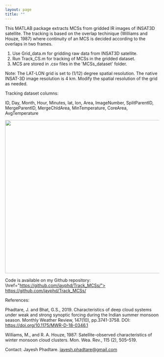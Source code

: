 ```yaml
---
layout: page
title: ""
---
```

This MATLAB package extracts MCSs from gridded IR images of INSAT3D satellite. The tracking is based on the overlap techinique (Williams and Houze, 1987) where continuity of an MCS is decided according to the overlaps in two frames.

1. Use Grid_data.m for gridding raw data from INSAT3D satellite.
2. Run Track_CS.m for tracking of MCSs in the gridded dataset.
3. MCS are stored in .csv files in the 'MCSs_dataset' folder.

Note: The LAT-LON grid is set to (1/12) degree spatial resolution. The native INSAT-3D image resolution is 4 km. Modify the spatial resolution of the grid as needed.

Tracking dataset columns:

ID, Day, Month, Hour, Minutes, lat, lon, Area, ImageNumber, SplitParentID, MergeParentID, MergeChldArea, MinTemperature, CoreArea, AvgTemperature

<p align="center">
<img src="/assets/Tracking.gif" width="850" height="500">	
</p>

Code is available on my Github repository: <br> 
<a> \href="https://github.com/jayphd/Track_MCSs/"> https://github.com/jayphd/Track_MCSs/ </a>

References: <br>

Phadtare, J. and Bhat, G.S., 2019. Characteristics of deep cloud systems under weak and strong synoptic forcing during the Indian summer monsoon season. Monthly Weather Review, 147(10), pp.3741-3758. DOI: https://doi.org/10.1175/MWR-D-18-0346.1 <br>

Williams, M., and R. A. Houze, 1987: Satellite-observed characteristics of winter monsoon cloud clusters. Mon. Wea. Rev., 115 (2), 505–519. <br>

Contact: Jayesh Phadtare. jayesh.phadtare@gmail.com
